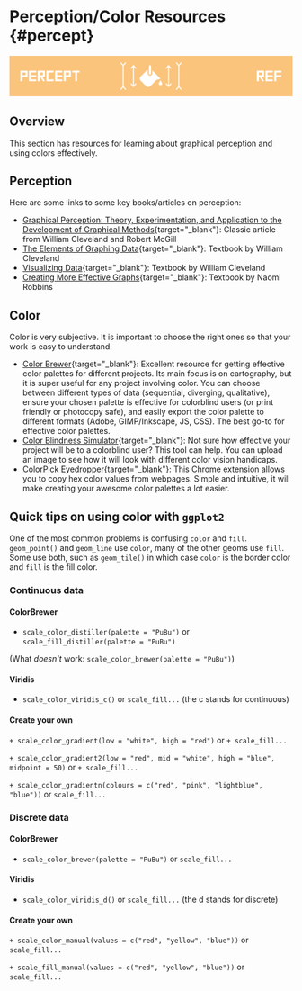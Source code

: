 # Perception/Color Resources {#percept}

![](images/banners/banner_percept.png)

## Overview

This section has resources for learning about graphical perception and using colors effectively. 

## Perception

Here are some links to some key books/articles on perception:

- [Graphical Perception: Theory, Experimentation, and Application to the Development of Graphical Methods](https://www.jstor.org/stable/2288400){target="_blank"}: Classic article from William Cleveland and Robert McGill
- [The Elements of Graphing Data](https://clio.columbia.edu/catalog/SCSB-8519758){target="_blank"}: Textbook by William Cleveland
- [
Visualizing Data](https://clio.columbia.edu/catalog/SCSB-1389825){target="_blank"}: Textbook by William Cleveland
- [Creating More Effective Graphs](https://clio.columbia.edu/catalog/SCSB-8519758){target="_blank"}: Textbook by Naomi Robbins

## Color

Color is very subjective. It is important to choose the right ones so that your work is easy to understand.

- [Color Brewer](http://colorbrewer2.org/){target="_blank"}: Excellent resource for getting effective color palettes for different projects. Its main focus is on cartography, but it is super useful for any project involving color. You can choose between different types of data (sequential, diverging, qualitative), ensure your chosen palette is effective for colorblind users (or print friendly or photocopy safe), and easily export the color palette to different formats (Adobe, GIMP/Inkscape, JS, CSS). The best go-to for effective color palettes. 
- [Color Blindness Simulator](http://colorbrewer2.org/){target="_blank"}: Not sure how effective your project will be to a colorblind user? This tool can help. You can upload an image to see how it will look with different color vision handicaps.
- [ColorPick Eyedropper](https://chrome.google.com/webstore/detail/colorpick-eyedropper/ohcpnigalekghcmgcdcenkpelffpdolg?hl=en){target="_blank"}: This Chrome extension allows you to copy hex color values from webpages. Simple and intuitive, it will make creating your awesome color palettes a lot easier.

## Quick tips on using color with `ggplot2`

One of the most common problems is confusing `color` and `fill`. `geom_point()` and `geom_line` use `color`, many of the other geoms use `fill`. Some use both, such as `geom_tile()` in which case `color` is the border color and `fill` is the fill color.

### Continuous data

#### ColorBrewer

+ `scale_color_distiller(palette = "PuBu")` or `scale_fill_distiller(palette = "PuBu")`

(What *doesn't* work: `scale_color_brewer(palette = "PuBu")`)

#### Viridis

+ `scale_color_viridis_c()` or `scale_fill...`  (the c stands for continuous)

#### Create your own

`+ scale_color_gradient(low = "white", high = "red")` or `+ scale_fill...`

`+ scale_color_gradient2(low = "red", mid = "white", high = "blue", midpoint = 50)` or `+ scale_fill...`

`+ scale_color_gradientn(colours = c("red", "pink", "lightblue", "blue"))` or `scale_fill...`


### Discrete data

#### ColorBrewer

+ `scale_color_brewer(palette = "PuBu")` or `scale_fill...`

#### Viridis

+ `scale_color_viridis_d()` or `scale_fill...` (the d stands for discrete)

#### Create your own

`+ scale_color_manual(values = c("red", "yellow", "blue"))` or `scale_fill...`

`+ scale_fill_manual(values = c("red", "yellow", "blue"))` or `scale_fill...`

